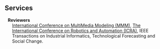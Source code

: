 ## Services

<h4 style="margin:0 10px 0;">Reviewers</h4>

<ul style="margin:0 0 5px;">
  <a href="https://www.mmm2023.no"><autocolor>International Conference on MultiMedia Modeling (MMM)</autocolor></a>, <a href="http://www.ieee-ras.org/conferences-workshops/fully-sponsored/icra"><autocolor>The International Conference on Robotics and Automation (ICRA)</autocolor></a>, IEEE Transactions on Industrial Informatics, Technological Forecasting and Social Change.
</ul>
